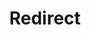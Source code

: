 ﻿---
layout: src/layouts/Redirect.astro
title: Redirect
redirect: https://yamldoc.liuyan.wang/docs/deployments/kubernetes/deploy-service
pubDate:  2023-01-01
navSearch: false
navSitemap: false
navMenu: false
---
